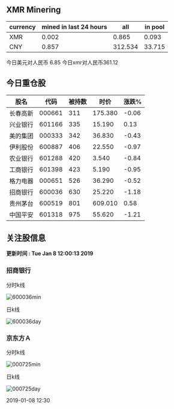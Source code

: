 ## XMR Minering

|currency|mined in last 24 hours|all|in pool|
|---|---|---|---|
|XMR|0.002|0.865|0.093|
|CNY|0.857|312.534|33.715|

今日美元对人民币 6.85	今日xmr对人民币361.12


## 今日重仓股 

|股名|代码|被持数|时价|涨跌%|
|---|---|---|---|---|
|长春高新|000661|311|175.380|-0.06|
|兴业银行|601166|335|15.190|0.13|
|美的集团|000333|342|36.830|-0.43|
|伊利股份|600887|406|22.550|-0.97|
|农业银行|601288|420|3.540|-0.84|
|工商银行|601398|423|5.190|-0.95|
|格力电器|000651|526|36.290|-0.52|
|招商银行|600036|630|25.220|-1.18|
|贵州茅台|600519|801|609.010|0.58|
|中国平安|601318|975|55.620|-1.21|

## 关注股信息
**更新时间 : Tue Jan  8 12:00:13 2019**
### 招商银行 
分时k线

![600036min](http://image.sinajs.cn/newchart/min/n/sh600036.gif)

日k线

![600036day](http://image.sinajs.cn/newchart/daily/n/sh600036.gif)

### 京东方Ａ 
分时k线

![000725min](http://image.sinajs.cn/newchart/min/n/sz000725.gif)

日k线

![000725day](http://image.sinajs.cn/newchart/daily/n/sz000725.gif)

2019-01-08 12:30